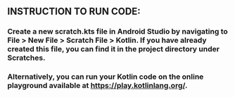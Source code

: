 ## INSTRUCTION TO RUN CODE:
### Create a new scratch.kts file in Android Studio by navigating to File > New File > Scratch File > Kotlin. If you have already created this file, you can find it in the project directory under Scratches.

### Alternatively, you can run your Kotlin code on the online playground available at https://play.kotlinlang.org/.
